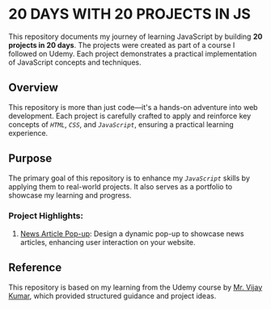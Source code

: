 # 20 DAYS WITH 20 PROJECTS IN JS

This repository documents my journey of learning JavaScript by building **20 projects in 20 days**. The projects were created as part of a course I followed on Udemy. Each project demonstrates a practical implementation of JavaScript concepts and techniques.

## Overview
This repository is more than just code—it's a hands-on adventure into web development. Each project is carefully crafted to apply and reinforce key concepts of *`HTML`*, *`CSS`*, and *`JavaScript`*, ensuring a practical learning experience.

## Purpose
The primary goal of this repository is to enhance my *`JavaScript`* skills by applying them to real-world projects. It also serves as a portfolio to showcase my learning and progress.

### Project Highlights:

1. [News Article Pop-up](https://github.com/Manish-Royan/JavaScript/tree/main/20%20DAYS%20WITH%2020%20PROJECTS%20IN%20JS/%5BPROJECT-1%5D%20News%20Letter%20Application): Design a dynamic pop-up to showcase news articles, enhancing user interaction on your website.


## Reference
This repository is based on my learning from the Udemy course by [Mr. Vijay Kumar](https://www.udemy.com/course/javascript-20-projects-in-20-days-html-css-javascript/learn/lecture/40895344#overview), which provided structured guidance and project ideas.